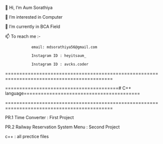 👋 Hi, I’m Aum Sorathiya

👀 I’m interested in Computer

🌱 I’m currently in BCA Field

📫 To reach me :- 

                email: mdsorathiya56@gmail.com
                
                Instagram ID : heyitsaum_
                
                Instagram ID : avcks.coder
                
============================================================================================

========================================# C++ language=========================================

============================================================================================

PR.1 Time Converter : First Project

PR.2 Railway Reservation System Menu : Second Project

c++ : all prectice files
